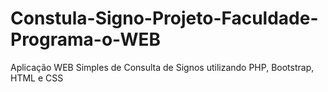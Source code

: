 # Constula-Signo-Projeto-Faculdade-Programa-o-WEB
Aplicação WEB Simples de Consulta de Signos utilizando PHP, Bootstrap, HTML e CSS
